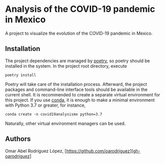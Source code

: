 # Analysis of the COVID-19 pandemic in Mexico

A project to visualize the evolution of the COVID-19 pandemic in Mexico.

## Installation

The project dependencies are managed by [poetry][poetry], so poetry should be
installed in the system. In the project root directory,  execute

```shell
poetry install
```

Poetry will take care of the installation process. Afterward, the project
packages and command-line interface tools should be available in the current
shell. It is recommended to create a separate virtual environment for
this project. If you use [conda][conda], it is enough to make a minimal environment
with Python 3.7 or greater, for instance,

```shell
conda create -n covid19analysismx python=3.7
```

Naturally, other virtual environment managers can be used.

## Authors

Omar Abel Rodríguez López, [https://github.com/oarodriguez][gh-oarodriguez]

[comment]: <> (---)

[gh-oarodriguez]: https://github.com/oarodriguez
[poetry]: https://python-poetry.org
[conda]: https://docs.conda.io/en/latest/
